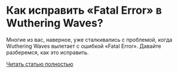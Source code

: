 # Как исправить «Fatal Error» в Wuthering Waves?



Многие из вас, наверное, уже сталкивались с проблемой, когда Wuthering Waves вылетает с ошибкой «Fatal Error». Давайте разберемся, как это исправить.

[Читать статью полностью](https://xyberbara.com/gaming/fatal-error-wuthering-waves/)
